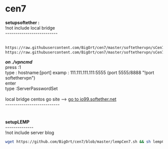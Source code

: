 # cen7

<b>setupsoftether :</b> <br>
!not include local bridge <br>
--------------------------<br><br>
```bash
https://raw.githubusercontent.com/BigOrt/cen7/master/softethervpn/sCen7.sh && sh sCen7.sh &&
https://raw.githubusercontent.com/BigOrt/cen7/master/softethervpn/sCen7a.sh && sh sCen7a.sh

```
<b><i>on ./vpncmd</i></b><br>
press :1<br>
type  : hostname:[port] examp : 111.111.111.111:5555 (port 5555/8888 "!port softethervpn")<br>
enter<br>
type :ServerPasswordSet<br><br>
local bridge centos go site --> [go to io99.softether.net](io99.softether.net)<br>
---------------------------<br>
# 
<b>setupLEMP</b><br>
--------------<br>
!not include server blog<br>
```bash
wget https://github.com/BigOrt/cen7/blob/master/lempCen7.sh && sh lempCen7.sh
```
